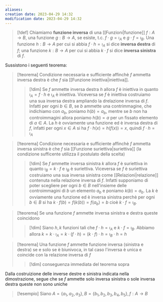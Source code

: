 ```yaml
---
aliases: 
creation date: 2023-04-29 14:32
modification date: 2023-04-29 14:32
---
```


> [!def]
> Chiamiamo **funzione inversa** di una [[Funzioni|funzione]] $f : A \to B$, una funzione $g : B \to A$, se esiste, t.c. $f \cdot g = \imath_{A}$ e $g \cdot f = \imath_{B}$.
> Una funzione $h : B \to A$ per cui si abbia $f \cdot h = \imath_{A}$ si dice **inversa destra** di $f$; una funzione $k : B \to A$ per cui si abbia $k \cdot f$ si dice **inversa sinistra** di $f$. 

Sussistono i seguenti teorema:

>[!teorema]
>Condizione necessaria e sufficiente affinchè $f$ ammetta inversa destra è che $f$ sia [[Funzione iniettiva|iniettiva]].
>
>>[!dim]
>>Se $f$ ammette inversa destra $h$ allora $f$ è iniettiva in quanto $\imath_{A} = f \cdot h$ e $\imath_{A}$ è iniettiva. Viceversa se $f$ è iniettiva costruiamo una sua inversa destra ampliando la drelazione inversa di $f$. Infatti per ogni $b \in B$, se $b$ ammette una contrimmagine, che indichiamo con $a_{b}$, poniamo $h(b) = a_{b}$, mentre se $b$ non ha controimmagini allora poniamo $h(b) = a$ per un fissato elemento di $a \in A$. La $h$ è ovviamente una funzione ed è inversa destra di $f$, infatti per ogni $x \in A$ si ha $f \cdot h(x) = h(f(x)) = x$, quindi $f \cdot h = \imath_{A}$

>[!teorema]
>Condizione necessaria e sufficiente affinchè $f$ ammetta inversa sinistra è che $f$ sia [[Funzione suriettiva|suriettiva]]  (la condizione sufficente utilizza il postulato della scelta)
>
>>[!dim]
>>Se $f$ ammette inversa sinistra $k$ allora $f$ è suriettiva in quanto $\imath_{B} = k \cdot f$ e $\imath_{B}$ è suriettiva. Viceversa se $f$ è suriettiva costruiamo una sua inversa sinistra come [[Relazioni|relazione]] contenuta nella relazione inversa di $f$. Infatti supponiamo di poter scegliere per ogni $b \in B$ nell'insieme delle controimmagini di $b$ un elemento $a_{b}$ e poniamo $k(b) = a_{b}$. La $k$ è ovviamente una funzione ed è inversa sinistra perchè per ogni $b \in B$ si ha $k \cdot f(b) = f(k(b)) = f(a_{b}) = b$ cioè $k \cdot f = \imath_{B}$.

>[!teorema]
>Se una funzione $f$ ammette inversa sinistra e destra queste coincidono
>
>>[!dim]
>>Siano $h,k$ funzioni tali che $f \cdot h = \imath_{A}$ e $k \cdot f = \imath_{B}$. Abbiamo allora $k = k \cdot \imath_{A} = k \cdot (f \cdot h) = (k \cdot f) \cdot h = \imath_{B} \cdot h = h$

>[!teorema]
>Una funzione $f$ ammette funzione inversa (sinistra e destra) se e solo se è biunivoca, in tal caso l'inversa è unica e coincide con la relazione inversa di $f$
>
>>[!dim]
>>conseguenza immediata del teorema sopra

Dalla costruizione delle inverse destre e sinistra indicata nella dimostrazione, segue che se $f$ ammette solo inversa sinistra o sole inversa destra queste non sono uniche

>[!esempio]
>Siano $A = \{ a_{1},a_{2},a_{3} \}, B = \{ b_{1},b_{2},b_{3},b_{4},b_{5} \}, f : A \to B$
